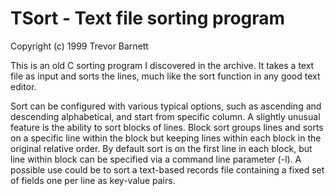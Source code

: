 # TSort - Text file sorting program
Copyright (c) 1999 Trevor Barnett

This is an old C sorting program I discovered in the archive. It takes a text
file as input and sorts the lines, much like the sort function in any good text
editor.

Sort can be configured with various typical options, such as ascending and
descending alphabetical, and start from specific column. 
A slightly unusual feature is the ability to sort blocks of lines.  Block sort
groups lines and sorts on a specific line within the block but keeping lines
within each block in the original relative order.  By default sort is on the
first line in each block, but line within block can be specified via a command
line parameter (-l). A possible use could be to sort a text-based records file
containing a fixed set of fields one per line as key-value pairs.
